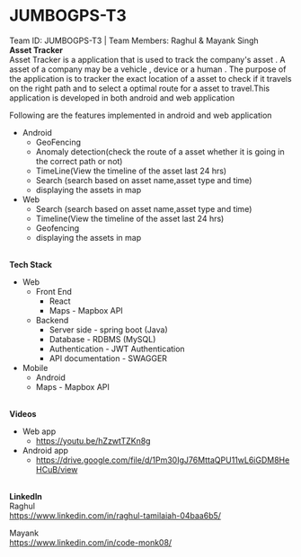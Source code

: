 # JUMBOGPS-T3
Team ID: JUMBOGPS-T3 | Team Members: Raghul &amp; Mayank Singh
</br>**Asset Tracker**</br>
Asset Tracker is a application that is used to track the company's asset . A asset of a company may be a vehicle , device or a human . The purpose of the application is to tracker the exact location of a asset to check if it travels on the right path and to select a optimal route for a asset to travel.This application is developed in both android and web application 

Following are the features implemented in android and web application
* Android
  * GeoFencing
  * Anomaly detection(check the route of a asset whether it is going in the correct path or not)
  * TimeLine(View the timeline of the asset last 24 hrs)
  * Search (search based on asset name,asset type and time)
  * displaying the assets in  map
* Web
  * Search (search based on asset name,asset type and time)
  * Timeline(View the timeline of the asset last 24 hrs)
  * Geofencing
  * displaying the assets in  map

</br>**Tech Stack**
* Web
  * Front End
    * React 
    * Maps - Mapbox API
  * Backend 
    * Server side - spring boot (Java)
    * Database - RDBMS (MySQL)
    * Authentication - JWT Authentication
    * API documentation - SWAGGER 
* Mobile
  * Android 
  * Maps - Mapbox API 



</br> **Videos**</br>
* Web app
  * https://youtu.be/hZzwtTZKn8g
* Android app
  * https://drive.google.com/file/d/1Pm30IgJ76MttaQPU11wL6iGDM8HeHCuB/view

</br>**LinkedIn**</br> 
Raghul</br>
https://www.linkedin.com/in/raghul-tamilaiah-04baa6b5/

Mayank</br>https://www.linkedin.com/in/code-monk08/
